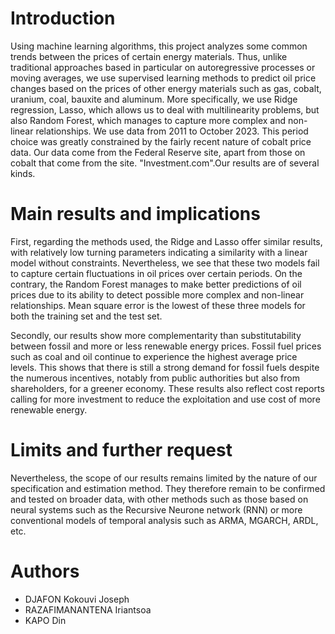 # Introduction

Using machine learning algorithms, this project analyzes some common trends between the prices of certain energy materials. Thus, unlike traditional approaches based in particular on autoregressive processes or moving averages, we use supervised learning methods to predict oil price changes based on the prices of other energy materials such as gas, cobalt, uranium, coal, bauxite and aluminum. More specifically, we use Ridge regression, Lasso, which allows us to deal with multilinearity problems, but also Random Forest, which manages to capture more complex and non-linear relationships. We use data from 2011 to October 2023. This period choice was greatly constrained by the fairly recent nature of cobalt price data. Our data come from the Federal Reserve site, apart from those on cobalt that come from the site. "Investment.com".Our results are of several kinds.

# Main results and implications

First, regarding the methods used, the Ridge and Lasso offer similar results, with relatively low turning parameters indicating a similarity with a linear model without constraints. Nevertheless, we see that these two models fail to capture certain fluctuations in oil prices over certain periods. On the contrary, the Random Forest manages to make better predictions of oil prices due to its ability to detect possible more complex and non-linear relationships. Mean square error is the lowest of these three models for both the training set and the test set.

Secondly, our results show more complementarity than substitutability between fossil and more or less renewable energy prices. Fossil fuel prices such as coal and oil continue to experience the highest average price levels. This shows that there is still a strong demand for fossil fuels despite the numerous incentives, notably from public authorities but also from shareholders, for a greener economy. These results also reflect cost reports calling for more investment to reduce the exploitation and use cost of more renewable energy.

# Limits and further request

Nevertheless, the scope of our results remains limited by the nature of our specification and estimation method. They therefore remain to be confirmed and tested on broader data, with other methods such as those based on neural systems such as the Recursive Neurone network (RNN) or more conventional models of temporal analysis such as ARMA, MGARCH, ARDL, etc.

# Authors
- DJAFON Kokouvi Joseph
- RAZAFIMANANTENA Iriantsoa
- KAPO Din
